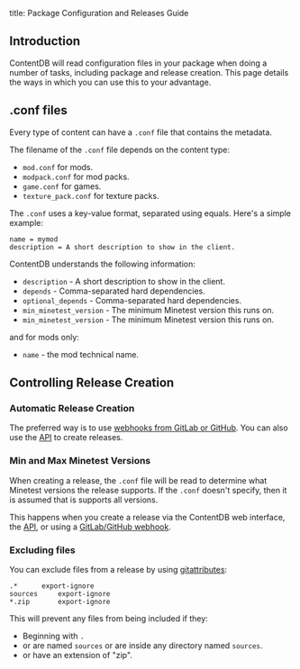 title: Package Configuration and Releases Guide

## Introduction

ContentDB will read configuration files in your package when doing a number of
tasks, including package and release creation.
This page details the ways in which you can use this to your advantage.

## .conf files

Every type of content can have a `.conf` file that contains the metadata.

The filename of the `.conf` file depends on the content type:

* `mod.conf` for mods.
* `modpack.conf` for mod packs.
* `game.conf` for games.
* `texture_pack.conf` for texture packs.

The `.conf` uses a key-value format, separated using equals. Here's a simple example:

	name = mymod
	description = A short description to show in the client.

ContentDB understands the following information:

* `description` - A short description to show in the client.
* `depends` - Comma-separated hard dependencies.
* `optional_depends` - Comma-separated hard dependencies.
* `min_minetest_version` - The minimum Minetest version this runs on.
* `min_minetest_version` - The minimum Minetest version this runs on.

and for mods only:

* `name` - the mod technical name.

## Controlling Release Creation

### Automatic Release Creation

The preferred way is to use [webhooks from GitLab or GitHub](/help/release_webhooks/).
You can also use the [API](/help/api/) to create releases.

### Min and Max Minetest Versions

When creating a release, the `.conf` file will be read to determine what Minetest
versions the release supports. If the `.conf` doesn't specify, then it is assumed
that is supports all versions.

This happens when you create a release via the ContentDB web interface, the
[API](/help/api/), or using a [GitLab/GitHub webhook](/help/release_webhooks/).

### Excluding files

You can exclude files from a release by using [gitattributes](https://git-scm.com/docs/gitattributes):


	.*		export-ignore
	sources		export-ignore
	*.zip		export-ignore


This will prevent any files from being included if they:

* Beginning with `.`
* or are named `sources` or are inside any directory named `sources`.
* or have an extension of "zip".
